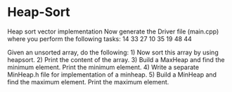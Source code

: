 # Heap-Sort
Heap sort vector implementation
Now generate the Driver file (main.cpp) where you perform the following tasks: 14 	33 	27 	10 	35 	19 	48 	44  

Given an unsorted array, do the following: 1)	Now sort this array by using heapsort. 2)	Print the content of the array. 3)	Build a MaxHeap and find the minimum element. Print the minimum element. 4)	Write a separate MinHeap.h file for implementation of a minheap. 5)	Build a MinHeap and find the maximum element. Print the maximum element.
